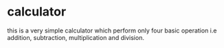 # calculator
this is a very simple calculator which perform only four basic operation i.e addition, subtraction, multiplication and division.

